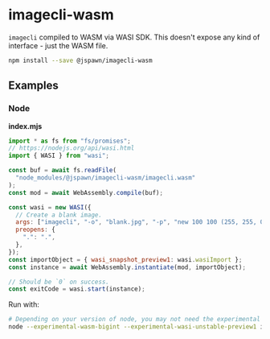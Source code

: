 # imagecli-wasm

`imagecli` compiled to WASM via WASI SDK. This doesn't expose any kind of interface - just the WASM file.

```sh
npm install --save @jspawn/imagecli-wasm
```

## Examples

### Node

**index.mjs**

```javascript
import * as fs from "fs/promises";
// https://nodejs.org/api/wasi.html
import { WASI } from "wasi";

const buf = await fs.readFile(
  "node_modules/@jspawn/imagecli-wasm/imagecli.wasm"
);
const mod = await WebAssembly.compile(buf);

const wasi = new WASI({
  // Create a blank image.
  args: ["imagecli", "-o", "blank.jpg", "-p", "new 100 100 (255, 255, 0)"],
  preopens: {
    ".": ".",
  },
});
const importObject = { wasi_snapshot_preview1: wasi.wasiImport };
const instance = await WebAssembly.instantiate(mod, importObject);

// Should be `0` on success.
const exitCode = wasi.start(instance);
```

Run with:

```sh
# Depending on your version of node, you may not need the experimental flags.
node --experimental-wasm-bigint --experimental-wasi-unstable-preview1 index.mjs
```
